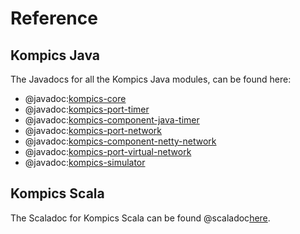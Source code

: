 # Reference

## Kompics Java

The Javadocs for all the Kompics Java modules, can be found here:

* @javadoc:[kompics-core](se.sics.kompics.package-summary)
* @javadoc:[kompics-port-timer](se.sics.kompics.timer.package-summary)
* @javadoc:[kompics-component-java-timer](se.sics.kompics.timer.java.package-summary)
* @javadoc:[kompics-port-network](se.sics.kompics.network.package-summary)
* @javadoc:[kompics-component-netty-network](se.sics.kompics.network.netty.package-summary)
* @javadoc:[kompics-port-virtual-network](se.sics.kompics.network.virtual.package-summary)
* @javadoc:[kompics-simulator](se.sics.kompics.simulator.package-summary)

## Kompics Scala

The Scaladoc for Kompics Scala can be found @scaladoc[here](se.sics.kompics.sl.index).


